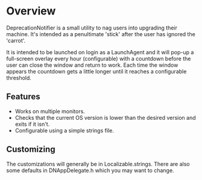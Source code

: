 Overview
========

DeprecationNotifier is a small utility to nag users into upgrading their machine. It's intended as a penultimate
'stick' after the user has ignored the 'carrot'.

It is intended to be launched on login as a LaunchAgent and it will pop-up a full-screen
overlay every hour (configurable) with a countdown before the user can close the
window and return to work. Each time the window appears the countdown gets a little
longer until it reaches a configurable threshold.

Features
--------

  - Works on multiple monitors.
  - Checks that the current OS version is lower than the desired version and exits if it isn't.
  - Configurable using a simple strings file.

Customizing
-----------

The customizations will generally be in Localizable.strings. There are also some
defaults in DNAppDelegate.h which you may want to change.
